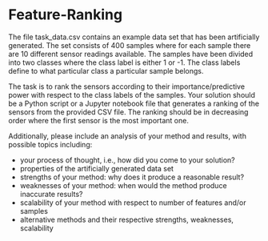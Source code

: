 # Feature-Ranking

The file task_data.csv contains an example data set that has been artificially generated. The set consists of 400 samples where for each sample there are 10
different sensor readings available. The samples have been divided into two classes where the class label is either 1 or -1. The class labels define to what
particular class a particular sample belongs. 

The task is to rank the sensors according to their importance/predictive power with respect to the class labels of the samples. Your solution should be a
Python script or a Jupyter notebook file that generates a ranking of the sensors from the provided CSV file. The ranking should be in decreasing order where the
first sensor is the most important one.

Additionally, please include an analysis of your method and results, with possible topics including:

* your process of thought, i.e., how did you come to your solution?
* properties of the artificially generated data set
* strengths of your method: why does it produce a reasonable result?
* weaknesses of your method: when would the method produce inaccurate results?
* scalability of your method with respect to number of features and/or samples
* alternative methods and their respective strengths, weaknesses, scalability
